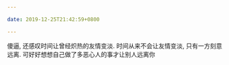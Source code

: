 ```yaml
---

date: 2019-12-25T21:42:59+0800

---
```


傻逼, 还感叹时间让曾经炽热的友情变淡. 时间从来不会让友情变淡, 只有一方刻意远离. 可好好想想自己做了多恶心人的事才让别人远离你

